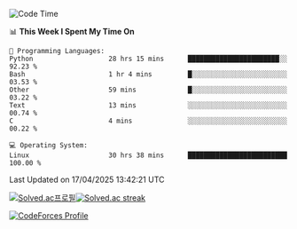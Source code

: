 
<!--START_SECTION:waka-->
![Code Time](http://img.shields.io/badge/Code%20Time-3%2C853%20hrs%2024%20mins-blue)

📊 **This Week I Spent My Time On** 

```text
💬 Programming Languages: 
Python                   28 hrs 15 mins      ███████████████████████░░   92.23 % 
Bash                     1 hr 4 mins         █░░░░░░░░░░░░░░░░░░░░░░░░   03.53 % 
Other                    59 mins             █░░░░░░░░░░░░░░░░░░░░░░░░   03.22 % 
Text                     13 mins             ░░░░░░░░░░░░░░░░░░░░░░░░░   00.74 % 
C                        4 mins              ░░░░░░░░░░░░░░░░░░░░░░░░░   00.22 % 

💻 Operating System: 
Linux                    30 hrs 38 mins      █████████████████████████   100.00 % 
```


 Last Updated on 17/04/2025 13:42:21 UTC
<!--END_SECTION:waka-->


[![Solved.ac프로필](http://mazassumnida.wtf/api/generate_badge?boj=hckim96)](https://solved.ac/hckim96)[![Solved.ac streak](http://mazandi.herokuapp.com/api?handle=hckim96&theme=dark)](https://solved.ac/hckim96)


[![CodeForces Profile](https://cf.leed.at?id=hckim96)](https://codeforces.com/profile/hckim96)

